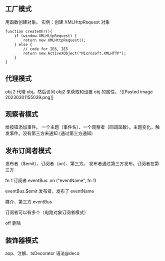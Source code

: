 ## 工厂模式
用函数创建对象。
实例：创建 XMLHttpRequest 对象
```
function createXhr(){
	if (window.XMLHttpRequest) {
	    return new XMLHttpRequest();
	} else {
	    // code for IE6, IE5
	    return new ActiveXObject("Microsoft.XMLHTTP");
	}
}
```

## 代理模式
obj 2 代理 obj。然后访问 obj2 来获取和设置 obj 的属性。 
![[Pasted image 20230301155039.png]]

## 观察者模式
给按钮添加事件。
一个主题（事件名）、一个观察者（回调函数）。主题变化，触发事件。没有第三方来通知 (通过第三方通知)

## 发布订阅者模式
发布者（$emit）、订阅者（on）、第三方。
发布者通过第三方发布。订阅者在第三方

fn 1 订阅者
eventBus. on ("eventName", fn 1)

eventBus.$emit 发布者，发布了 eventName

媒介、第三方 eventBus

订阅者可以有多个（电路对象订阅者模式）

off 删除

## 装饰器模式
aop、注解、tsDecorator 语法@deco